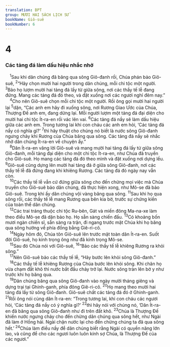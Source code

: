 ```yaml
---
translation: BPT
group: MƯƠI HAI SÁCH LỊCH SỬ
bookName: Giô-suê 
bookNumber: 6
---
```


<div class="title"><h1>4</h1><h3>Các tảng đá làm dấu hiệu nhắc nhở</h3></div>
<span class="verse gios_4_1"> <sup>1</sup>Sau khi dân chúng đã băng qua sông Giô-đanh rồi, Chúa phán bảo Giô-suê,</span>
<span class="verse gios_4_2"><sup>2</sup>“Hãy chọn mười hai người trong dân chúng, mỗi chi tộc một người.</span>
<span class="verse gios_4_3"><sup>3</sup>Bảo họ lượm mười hai tảng đá lấy từ giữa sông, nơi các thầy tế lễ đang đứng. Mang các tảng đá đó theo, và đặt xuống nơi các ngươi nghỉ đêm nay.”<br/></span>
<span class="verse gios_4_4"> <sup>4</sup>Cho nên Giô-suê chọn mỗi chi tộc một người. Rồi ông gọi mười hai người lại</span>
<span class="verse gios_4_5"><sup>5</sup>dặn, “Các anh em hãy đi xuống sông, nơi Rương Giao Ước của Chúa, Thượng Đế anh em, đang dừng lại. Mỗi người lượm một tảng đá đại diện cho mười hai chi tộc Ít-ra-en rồi vác lên vai.</span>
<span class="verse gios_4_6"><sup>6</sup>Các tảng đá nầy sẽ làm dấu hiệu giữa các anh em. Trong tương lai khi con cháu các anh em hỏi, ‘Các tảng đá nầy có nghĩa gì?’</span>
<span class="verse gios_4_7"><sup>7</sup>thì hãy thuật cho chúng nó biết là nước sông Giô-đanh ngưng chảy khi Rương của Chúa băng qua sông. Các tảng đá nầy sẽ nhắc nhở dân chúng Ít-ra-en về chuyện ấy.”<br/></span>
<span class="verse gios_4_8"> <sup>8</sup>Dân Ít-ra-en vâng lời Giô-suê và mang mười hai tảng đá lấy từ giữa sông Giô-đanh, mỗi tảng đại diện cho một chi tộc Ít-ra-en, như Chúa đã truyền cho Giô-suê. Họ mang các tảng đá đó theo mình và đặt xuống nơi dựng lều.</span>
<span class="verse gios_4_9"><sup>9</sup>Giô-suê cũng dựng lên mười hai tảng đá ở giữa sông Giô-đanh, nơi các thầy tế lễ đã đứng đang khi khiêng Rương. Các tảng đá đó ngày nay vẫn còn.<br/></span>
<span class="verse gios_4_10"> <sup>10</sup>Các thầy tế lễ vẫn cứ đứng giữa sông cho đến chừng mọi việc mà Chúa truyền cho Giô-suê bảo dân chúng, đã thực hiện xong, như Mô-se đã bảo Giô-suê. Trong khi ấy dân chúng vội vàng băng qua sông.</span>
<span class="verse gios_4_11"><sup>11</sup>Sau khi họ qua sông rồi, các thầy tế lễ mang Rương qua bên kia bờ, trước sự chứng kiến của toàn thể dân chúng.<br/></span>
<span class="verse gios_4_12"> <sup>12</sup>Các trai tráng thuộc chi tộc Ru-bên, Gát và miền đông Ma-na-xe làm theo điều Mô-se đã dặn bảo họ. Họ sẵn sàng chiến đấu.</span>
<span class="verse gios_4_13"><sup>13</sup>Có khoảng bốn mươi ngàn chiến sĩ, sẵn sàng ra trận, đi ngang trước mặt Chúa khi họ băng qua sông hướng về phía đồng bằng Giê-ri-cô.<br/></span>
<span class="verse gios_4_14"> <sup>14</sup>Ngày hôm đó, Chúa tôn Giô-suê lên trước mặt toàn dân Ít-ra-en. Suốt đời Giô-suê, họ kính trọng ông như đã kính trọng Mô-se.<br/></span>
<span class="verse gios_4_15"> <sup>15</sup>Sau đó Chúa nói với Giô-suê,</span>
<span class="verse gios_4_16"><sup>16</sup>“Bảo các thầy tế lễ khiêng Rương ra khỏi sông.”<br/></span>
<span class="verse gios_4_17"> <sup>17</sup>Nên Giô-suê bảo các thầy tế lễ, “Hãy bước lên khỏi sông Giô-đanh.”<br/></span>
<span class="verse gios_4_18"> <sup>18</sup>Các thầy tế lễ khiêng Rương của Chúa bước lên khỏi sông. Khi chân họ vừa chạm đất khô thì nước bắt đầu chảy trở lại. Nước sông tràn lên bờ y như trước khi họ băng qua.<br/></span>
<span class="verse gios_4_19"> <sup>19</sup>Dân chúng băng qua sông Giô-đanh vào ngày mười tháng giêng và dựng trại tại Ghinh-ganh, phía đông Giê-ri-cô.</span>
<span class="verse gios_4_20"><sup>20</sup>Họ mang theo mười hai tảng đá lấy từ sông Giô-đanh. Giô-suê chất các tảng đá đó ở Ghinh-ganh.</span>
<span class="verse gios_4_21"><sup>21</sup>Rồi ông nói cùng dân Ít-ra-en: “Trong tương lai, khi con cháu các ngươi hỏi, ‘Các tảng đá nầy có ý nghĩa gì?’</span>
<span class="verse gios_4_22"><sup>22</sup>thì hãy nói với chúng nó, ‘Dân Ít-ra-en đã băng qua sông Giô-đanh như đi trên đất khô.</span>
<span class="verse gios_4_23"><sup>23</sup>Chúa là Thượng Đế khiến nước ngưng chảy cho đến chừng dân chúng qua sông hết, như Ngài đã làm ở Hồng hải. Ngài chận nước lại cho đến chừng chúng ta đã qua sông hết.’</span>
<span class="verse gios_4_24"><sup>24</sup>Chúa làm điều nầy để dân chúng biết rằng Ngài có quyền năng lớn lao, và cũng để cho các ngươi luôn luôn kính sợ Chúa, là Thượng Đế của các ngươi.”<br/></span>
